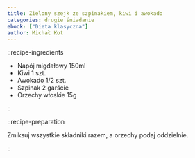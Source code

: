 ```yaml
---
title: Zielony szejk ze szpinakiem, kiwi i awokado
categories: drugie śniadanie
ebook: ["Dieta klasyczna"]
author: Michał Kot
---
```


::recipe-ingredients

- Napój migdałowy 150ml
- Kiwi 1 szt.
- Awokado 1/2 szt.
- Szpinak 2 garście
- Orzechy włoskie 15g

::

::recipe-preparation

Zmiksuj wszystkie składniki razem, a orzechy podaj oddzielnie.

::